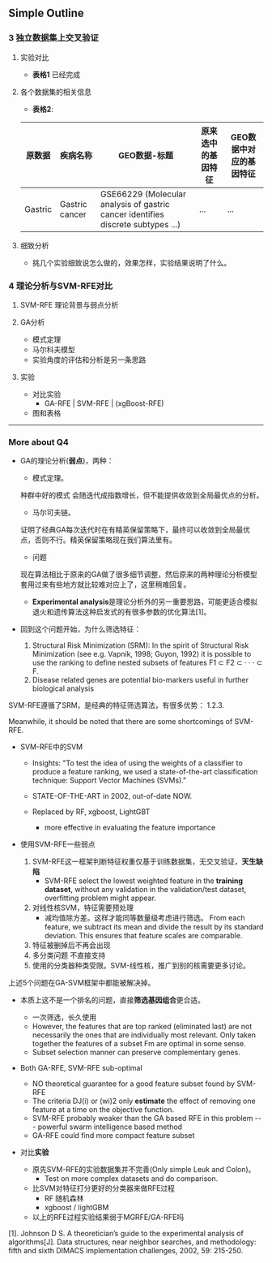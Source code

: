 
## Simple Outline

### 3 独立数据集上交叉验证

1. 实验对比
	- **表格1** 已经完成 

2. 各个数据集的相关信息  
    - **表格2**:

	原数据 | 疾病名称 | GEO数据-标题 | 原来选中的基因特征 | GEO数据中对应的基因特征
	-------|---------|-------------|--------------------|-------------------
	Gastric | Gastric cancer | GSE66229 (Molecular analysis of gastric cancer identifies discrete subtypes ...) | ... | ...

3. 细致分析
   - 挑几个实验细致说怎么做的，效果怎样，实验结果说明了什么。

### 4 理论分析与SVM-RFE对比

1. SVM-RFE 理论背景与弱点分析

2. GA分析
	- 模式定理
	- 马尔科夫模型
    - 实验角度的评估和分析是另一条思路

3. 实验
	- 对比实验
		- GA-RFE | SVM-RFE | (xgBoost-RFE)
    - 图和表格

---

### More about Q4

- GA的理论分析(**弱点**)，两种：
	* 模式定理。
	
    种群中好的模式 会随迭代成指数增长，但不能提供收敛到全局最优点的分析。
	
	* 马尔可夫链。

	证明了经典GA每次迭代时在有精英保留策略下，最终可以收敛到全局最优点，否则不行。精英保留策略现在我们算法里有。
 
    * 问题
    
    现在算法相比于原来的GA做了很多细节调整，然后原来的两种理论分析模型套用过来有些地方就比较难对应上了，这里稍难回复。

    * **Experimental analysis**是理论分析外的另一重要思路，可能更适合模拟退火和遗传算法这种启发式的有很多参数的优化算法[1]。

- 回到这个问题开始，为什么筛选特征：
	1. Structural Risk Minimization (SRM): 
		In the spirit of Structural Risk Minimization (see e.g. Vapnik, 1998; Guyon, 1992) it is possible to use the ranking
		to define nested subsets of features F1 ⊂ F2 ⊂ · · · ⊂ F.
	2. Disease related genes are potential bio-markers useful in further biological analysis

SVM-RFE遵循了SRM，是经典的特征筛选算法，有很多优势： 1.2.3.

Meanwhile, it should be noted that there are some shortcomings of SVM-RFE.

- SVM-RFE中的SVM
    * Insights: "To test the idea of using the weights of a classifier to produce a feature ranking, we used a state-of-the-art classification technique: Support Vector Machines (SVMs)."
    * STATE-OF-THE-ART in 2002, out-of-date NOW.

    * Replaced by RF, xgboost, LightGBT
        - more effective in evaluating the feature importance 

- 使用SVM-RFE一些弱点
    1. SVM-RFE这一框架判断特征权重仅基于训练数据集，无交叉验证，**天生缺陷**
        * SVM-RFE select the lowest weighted feature in the **training dataset**, 
        without any validation in the validation/test dataset, overfitting problem might appear.
    2. 对线性核SVM，特征需要预处理
        - 减均值除方差。这样才能同等数量级考虑进行筛选。
        From each feature, we subtract its mean and divide the result by its
        standard deviation. This ensures that feature scales are comparable.
    3. 特征被删掉后不再会出现
    4. 多分类问题 不直接支持
    5. 使用的分类器种类受限。SVM-线性核，推广到别的核需要更多讨论。

上述5个问题在GA-SVM框架中都能被解决掉。


- 本质上这不是一个排名的问题，直接**筛选基因组合**更合适。
    - 一次筛选，长久使用
    - However, the features that are top ranked (eliminated last) are not necessarily the ones that are individually most relevant. Only taken together the features of a subset Fm are optimal in some sense.
    - Subset selection manner can preserve complementary genes.

- Both GA-RFE, SVM-RFE sub-optimal
    - NO theoretical guarantee for a good feature subset found by SVM-RFE
    - The criteria DJ(i) or (wi)2 only **estimate** the effect of removing one feature at a time on the objective function.
    - SVM-RFE probably weaker than the GA based RFE in this problem --- powerful swarm intelligence based method 
    - GA-RFE could find more compact feature subset


- 对比**实验**
	* 原先SVM-RFE的实验数据集并不完善(Only simple Leuk and Colon)。 
        - Test on more complex datasets and do comparison.
	* 比SVM对特征打分更好的分类器来做RFE过程
		- RF 随机森林
		- xgboost / lightGBM
	* 以上的RFE过程实验结果弱于MGRFE/GA-RFE吗


[1]. Johnson D S. A theoretician’s guide to the experimental analysis of algorithms[J]. Data structures, near neighbor searches, and methodology: fifth and sixth DIMACS implementation challenges, 2002, 59: 215-250.